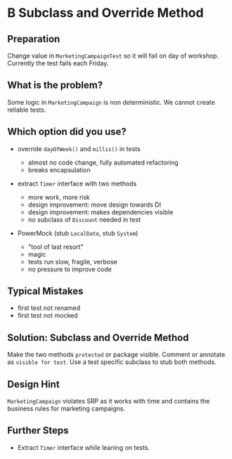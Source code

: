 B Subclass and Override Method
==============================

Preparation
-----------

Change value in `MarketingCampaignTest` so it will fail on day of workshop.
Currently the test fails each Friday.

What is the problem?
--------------------

Some logic in `MarketingCampaign` is non deterministic.
We cannot create reliable tests.

Which option did you use?
-------------------------

* override `dayOfWeek()` and `millis()` in tests
  * almost no code change, fully automated refactoring
  * breaks encapsulation

* extract `Timer` interface with two methods
  * more work, more risk
  * design improvement: move design towards DI
  * design improvement: makes dependencies visible
  * no subclass of `Discount` needed in test

* PowerMock (stub `LocalDate`, stub `System`)
  * "tool of last resort"
  * magic
  * tests run slow, fragile, verbose
  * no pressure to improve code

Typical Mistakes
----------------

* first test not renamed
* first test not mocked

Solution: Subclass and Override Method
--------------------------------------

Make the two methods `protected` or package visible.
Comment or annotate as `visible for test`.
Use a test specific subclass to stub both methods.

Design Hint
-----------

`MarketingCampaign` violates SRP as it works with time and
contains the business rules for marketing campaigns.

Further Steps
-------------

* Extract `Timer` interface while leaning on tests.
